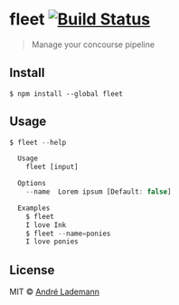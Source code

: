 # fleet [![Build Status](https://travis-ci.org/vergissberlin/fleet.svg?branch=master)](https://travis-ci.org/vergissberlin/fleet)

> Manage your concourse pipeline


## Install

```
$ npm install --global fleet
```


## Usage

```js
$ fleet --help

  Usage
    fleet [input]

  Options
    --name  Lorem ipsum [Default: false]

  Examples
    $ fleet
    I love Ink
    $ fleet --name=ponies
    I love ponies
```


## License

MIT © [André Lademann](http://andrelademann.de)
